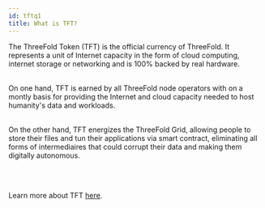 ```yaml
---
id: tftq1
title: What is TFT?
---
```


The ThreeFold Token (TFT) is the official currency of ThreeFold. It represents a unit of Internet capacity in the form of cloud computing, internet storage or networking and is 100% backed by real hardware.
<br/>
<br/>

On one hand, TFT is earned by all ThreeFold node operators with on a montly basis for providing the Internet and cloud capacity needed to host humanity's data and workloads.
<br/>
<br/>

On the other hand, TFT energizes the ThreeFold Grid, allowing people to store their files and tun their applications via smart contract, eliminating all forms of intermediaires that could corrupt their data and making them digitally autonomous. <br/> 

<br/>
<br/>

Learn more about TFT [here](https://www.threefold.io/tft).
